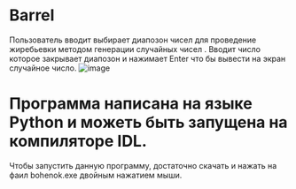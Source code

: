# Barrel
Пользователь вводит выбирает диапозон  чисел для проведение жиребьевки методом генерации случайных чисел . Вводит число которое  закрывает диапозон и  нажимает Enter что бы вывести на экран случайное число.
![image](https://user-images.githubusercontent.com/89991876/146601628-d022eb05-1f1c-4f6b-9c3b-2b8133f8b589.png)
# Программа написана на языке Python и можеть быть запущена на компиляторе IDL.
Чтобы запустить данную программу, достаточно скачать и нажать на фаил  bohenok.exe  двойным нажатием мыши.
